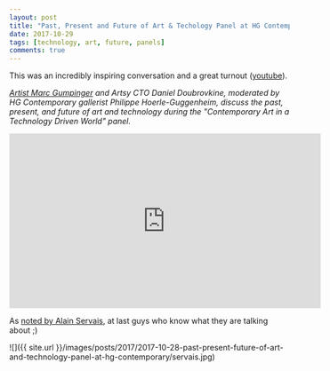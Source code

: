 ```yaml
---
layout: post
title: "Past, Present and Future of Art & Techology Panel at HG Contemporary"
date: 2017-10-29
tags: [technology, art, future, panels]
comments: true
---
```

This was an incredibly inspiring conversation and a great turnout ([youtube](https://www.youtube.com/watch?feature=youtu.be&v=lS9KehRHrho)).

_[Artist Marc Gumpinger](https://www.artsy.net/artist/marc-gumpinger) and Artsy CTO Daniel Doubrovkine, moderated by HG Contemporary gallerist Philippe Hoerle-Guggenheim, discuss the past, present, and future of art and technology during the "Contemporary Art in a Technology Driven World" panel._

<iframe width="560" height="315" src="https://www.youtube.com/embed/lS9KehRHrho" frameborder="0" allowfullscreen></iframe><br>

As [noted by Alain Servais](https://twitter.com/aservais1/status/922908415655120896), at last guys who know what they are talking about ;)

![]({{ site.url }}/images/posts/2017/2017-10-28-past-present-future-of-art-and-technology-panel-at-hg-contemporary/servais.jpg)
